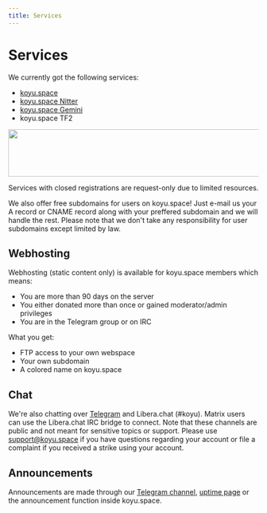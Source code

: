 ```yaml
---
title: Services
---
```


# Services

We currently got the following services:

* [koyu.space](https://koyu.space)
* [koyu.space Nitter](https://nitter.koyu.space)
* [koyu.space Gemini](https://gem.koyu.space)
* koyu.space TF2

<a href="https://www.gametracker.com/server_info/45.142.114.226:27015/" target="_blank"><img src="https://cache.gametracker.com/server_info/45.142.114.226:27015/b_560_95_1.png" border="0" width="560" height="95" alt=""/></a>

Services with closed registrations are request-only due to limited resources.

We also offer free subdomains for users on koyu.space! Just e-mail us your A record or CNAME record along with your preffered subdomain and we will handle the rest. Please note that we don't take any responsibility for user subdomains except limited by law.

## Webhosting

Webhosting (static content only) is available for koyu.space members which means:

* You are more than 90 days on the server
* You either donated more than once or gained moderator/admin privileges
* You are in the Telegram group or on IRC

What you get:

* FTP access to your own webspace
* Your own subdomain
* A colored name on koyu.space

## Chat

We're also chatting over [Telegram](https://t.me/+xIh9r2VqrD9mYmJk) and Libera.chat (#koyu). Matrix users can use the Libera.chat IRC bridge to connect. Note that these channels are public and not meant for sensitive topics or support. Please use support@koyu.space if you have questions regarding your account or file a complaint if you received a strike using your account.

## Announcements

Announcements are made through our [Telegram channel](https://t.me/koyuspace), [uptime page](https://up.koyu.space) or the announcement function inside koyu.space.
